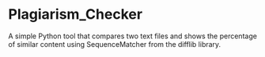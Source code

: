 # Plagiarism_Checker
A simple Python tool that compares two text files and shows the percentage of similar content using SequenceMatcher from the difflib library.
